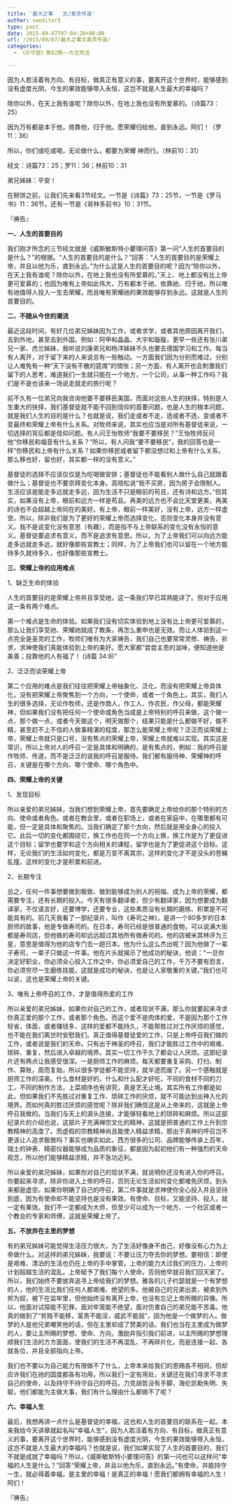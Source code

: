 ```yaml
---
title: '最大之事   文/袁灵传道'
author: sweditor3
type: post
date: 2015-09-07T07:04:20+00:00
url: /2015/09/07/最大之事文袁灵传道/
categories:
  - 《＠守望》第82期——为主而活

---
```

因为人若活着有方向、有目标，做真正有意义的事，要离开这个世界时，能够感到没有虚度光阴，今生的果效能够带入永恒，这岂不就是人生最大的幸福吗？ 

<!--more-->

除你以外，在天上我有谁呢？除你以外，在地上我也没有所爱慕的。（诗篇73：25）
	  
因为万有都是本于他，倚靠他，归于他。愿荣耀归给他，直到永远。阿们！（罗11：36）
	  
所以，你们或吃或喝，无论做什么，都要为荣耀 神而行。（林前10：31） 

经文：诗篇73：25；罗11：36；林前10：31 

弟兄姊妹：平安！ 

在掰饼之前，让我们先来看3节经文。一节是《诗篇》73：25节，一节是《罗马书》11：36节，还有一节是《哥林多前书》10：31节。 

『祷告』
	  
**一、人生的首要目的** 

我们刚才所念的三节经文就是《威斯敏斯特小要理问答》第一问&ldquo;人生的首要目的是什么？&rdquo;的根据。&ldquo;人生的首要目的是什么？&rdquo;回答：&ldquo;人生的首要目的是荣耀上帝，并且以他为乐，直到永远。&rdquo;为什么这是人生的首要目的呢？因为&ldquo;除你以外，在天上我有谁呢？除你以外，在地上我也没有所爱慕的。&rdquo;天上、地上都没有比上帝更可爱慕的；也因为唯有上帝如此伟大，万有都本于祂、依靠祂、归于祂，所以唯有祂值得人投入一生去荣耀，而且唯有荣耀祂的果效能够存到永远。这就是人生的首要目的。 

**二、不随从今世的潮流** 

最近这段时间，有好几位弟兄姊妹因为工作，或者求学，或者其他原因离开我们，去到外地，甚至去到外国。例如：阿甲和晶晶、大宇和璇璇，更早一些还有张川弟兄一家、虎兰姊妹，我听说刘康弟兄和杨洋姊妹不久也要去德国学习和工作。每当有人离开，对于留下来的人来说总有一些触动。一方面我们因为分别而难过，分别让人难免有一种&ldquo;天下没有不散的筵席&rdquo;的惆怅；另一方面，有人离开也会刺激我们留下的人思考，难道我们一生就只能在一个地方，一个公司，从事一种工作吗？我们是不是也该来一场说走就走的旅行呢？ 

前不久有一位弟兄向我咨询他要不要移民美国，而面对这些人生的抉择，特别是人生重大的抉择，我们基督徒就不能不回到信仰的首要问题，也是人生的根本问题，就是我们人生的目的是什么？也就是说，我们走或者不走，选或者不选，变或者不变最终和荣耀上帝有什么关系。对牧师来说，其实也应当是对所有基督徒来说，一切选择的背后都是信仰问题。有人问王怡牧师&ldquo;我要不要移民？&rdquo;王怡牧师反问他&ldquo;你移民和福音有什么关系？&rdquo;所以，有人问我&ldquo;要不要移民&rdquo;，我的回答也是一样&ldquo;你移民和上帝有什么关系？如果你移民或者留下都没想过和上帝有什么关系，那么移也好，留也好，其实都一样的没有意义。&rdquo; 

基督徒的选择不应该仅仅是为吃喝做安排；基督徒也不能看别人做什么自己就跟着做什么；基督徒也不要崇拜变化本身。高晓松说&ldquo;我不买房，因为房子会限制人。生活应该是能走多远就走多远，因为生活不只是眼前的苟且，还有诗和远方。&rdquo;但其实，如果没有上帝，眼前和远方一样是苟且。再美的远方也不会比天堂更美，再美的诗也不会超越上帝同在的美好。有上帝，眼前一样美好，没有上帝，远方一样虚空。所以，除非我们是为了更好的荣耀上帝而选择变化，否则变化本身并没有意义。我不是说变化没有意思（有趣），而是指不与上帝联系的变化没有永恒的意义。基督徒要追求有意义，而不是追求有意思。所以，为了上帝我们可以向远方能走多远就走多远，就好像那些宣教士；同样，为了上帝我们也可以留在一个地方能待多久就待多久，也好像那些宣教士。 

**三、荣耀上帝的应用难点** 

1、缺乏生命的体验 

人生的首要目的是荣耀上帝并且享受祂，这一条我们早已耳熟能详了。但对于应用这一条有两个难点。
	  
第一个难点是生命的体验。如果我们没有切实体验到地上没有比上帝更可爱慕的，那么让我们享受祂、荣耀祂就成了教条，再怎么重申也是无效。而让人体验到这一点完全是圣灵的工作，牧师们唯有为大家祷告，我们自己也要常常灵修、祷告、祈求，求神使我们真能体验到上帝的美好。愿大家都&ldquo;尝尝主恩的滋味，便知道他是美善；投靠他的人有福了！ (诗篇 34:8)&rdquo; 

2、泛泛而谈荣耀上帝 

第二个应用的难点是我们往往把荣耀上帝抽象化、泛化，而没有把荣耀上帝具体化，没有把荣耀上帝聚焦到一个方向，一个使命，或者一个角色上。其实，我们人生的很多选择，无论作牧师，还是作商人，作工人、作农民，作父母，都能荣耀神，但如果我们没有把任何一个使命或角色当成是上帝特别的呼召来做，这个做一点，那个做一点，或者今天做这个，明天做那个，结果只能是什么都做不好，做不精，甚至赶不上不信的人做事精湛的程度，那怎么能荣耀上帝呢？泛泛而谈荣耀上帝，荣耀上帝就只是口号，没有焦点的荣耀上帝，荣耀上帝就难以实现。其实这是常识，所以上帝对人的呼召一定是具体和明确的，是有焦点的，例如：我的呼召是作牧师、传道，而不是泛泛的说我的呼召是服侍。我们都有服侍神、荣耀神的呼召，关键是在哪个方向、哪个使命、哪个角色中。 

**四、荣耀上帝的关键** 

1、发现目标 

所以亲爱的弟兄姊妹，当我们想到荣耀上帝，首先要确定上帝给你的那个特别的方向、使命或者角色。或者在教会里，或者在职场上，或者在家庭中，在哪里都有可能，但一定是具体和聚焦的。当我们确定了那个方向，然后就是用全身心的投入它。此后一切的变化都围绕它，换工作也在同一个方向上换，换工作是为了更促进这个目标；留学也要学和这个方向相关的课程，留学也是为了更促进这个目标。这样，无论我们的生活如何变化，都是万变不离其宗，这样的变化才不是没头的苍蝇乱撞，这样的变化才是积累和前进。 

2、长期专注 

总之，任何一件事想要做到极致、做到能够成为别人的祝福、成为上帝的荣耀，都需要专注，还有长期的投入。今天有很多翻译者，但少有翻译家，因为想要成为翻译家，不仅语言好，还要博学，还要专业，这些素质没有长期的磨练、积累是不可能具有的。前几天我看了一部纪录片，叫作《寿司之神》，是讲一个80多岁的日本厨师的故事，他是专做寿司的。在日本，寿司已经是很普通的食物，可以说满大街都是寿司店，但他做的寿司却远远超过其他所有做寿司的。他的店被米其林评为三星，意思是值得为他的店专门去一趟日本。他为什么这么杰出呢？因为他做了一辈子寿司，一辈子只做这一件事。他在片头就揭示了他成功的秘诀，他说：&ldquo;一旦你决定好职业，你必须全心投入工作之中，你必须爱自己的工作，千万不要有怨言，你必须穷尽一生磨练技能，这就是成功的秘诀，也是让人家敬重的关键。&rdquo;我们也可以说，这也是荣耀上帝的关键。 

3、唯有上帝呼召的工作，才是值得热爱的工作 

所以亲爱的弟兄姊妹，如果你对自己的工作，或者现状不满，那么你就要起来寻求你真正爱的那个工作，或者那个角色。而这个爱不是肉体的爱，不是因为那个工作轻省，体面，或者赚钱多，这样的爱都不能持久，不能帮胜过对工作厌烦的感觉，也不能在我们离世时安慰我们。真正值得基督徒爱的工作，只是上帝呼召我们做的工作，或者说是我们的天命。只有出于神圣的呼召，我们才能胜过工作中的艰难、琐碎、重复，然后进入卓越的境界。其实一切工作干久了都会让人厌烦。这部纪录片还有两点让我感受很深。一是厨师工作的麻烦。每天都要重复采购、打扫、制作、算账，周而复始，所以很多学徒都不能坚持，就半途而废了。另一个感触就是厨师工作的深奥。什么食材是好的，什么和什么配才好吃，不同的食材不同的刀工，不同的制作方法，上菜顺序也有讲究，真是艺无止境。其实所有工作都是如此，但如果我们不先胜过对重复工作、琐碎工作的厌烦，就不可能达到出神入化的境界。而如何真的胜过厌烦的感觉呢？除非我们确信这是从上帝来的，这就是上帝呼召我做的。当我们与天上的源头连接，才能够轻看地上的琐碎和麻烦。所以这部纪录片的介绍也说，这部片子充满禅宗文化的精神，这就是把普通的工作上升到宗教精神的高度了。而虚假的宗教精神尚且能使人精益求精，那出于真神的呼召岂不更该让人追求极致吗？事实也确实如此，西方很多的公司、品牌能够传承上百年，瑞士的钟表、精密仪器能够成为品质的象征，都是因为起初他们有一种强烈的天命观念，所以他们能够精益求精，并不急功近利。 

所以亲爱的弟兄姊妹，如果你对自己的现状不满，就说明你还没有进入你的呼召。你要起来寻求，除非你进入上帝的呼召，否则无论生活如何变化都难免厌烦，到头来都是虚空。如果你明确了自己的呼召，第二件事就是求神使你全心投入并且坚持到底，因为有使命却不能坚持也是没有果效。有使命、目标，又能坚持、投入，就一定有果效。我们不一定都成为大师，但至少可以成为一个地方、一个社区或者一个教会的专家和师傅，这就是荣耀上帝了。 

**五、不放弃在主里的梦想** 

有的弟兄姊妹可能觉得生活压力很大，为了生活好像身不由己，好像没有心力为上帝做什么。对这样的弟兄姊妹，我要说：不要让压力夺去你的梦想。要相信：即使是艰难、漂泊的生活也仍在上帝的手中掌管。上帝的能力大过我们的压力，上帝的计划超越生活的混乱。上帝赋予了我们每个人使命，否则他早就召我们回天家了。所以，我们始终不要放弃追寻上帝给我们的梦想。雅各的儿子约瑟就是一个有梦想的人，他的生活比我们任何人都艰难、绝望的多。他被自己的兄弟出卖，被卖到外邦为奴，被下在监牢里，但他始终没有离开上帝，也没有忘记上帝所赐的异像。所以，他面对试探能不犯罪，面对牢笼能不绝望，面对伤害自己的弟兄能不苦毒。他真的做到了&ldquo;贫贱不能移，富贵不能淫，威武不能屈&rdquo;，因为他是一个做梦的人。做梦的人是他兄弟嘲笑他的话，但在主里却成了赞美的话。我们也当在主里成为做梦的人，要让主所赐的梦想、使命、方向，激励并指引我们前进，以主所赐的梦想理顺我们生活的方方面面，使我们的生活不再混乱、不再碎片化，而是连接一起、各就各位，并且全部指向上帝。 

我们也不要以为自己能力有限做不了什么，上帝本来给我们的恩赐各不相同，但却应许我们在祂的国度都各有功用，所以我们一定有用处，关键还在我们寻求不寻求自己的使命，以及持守不持守自己的呼召。力克胡哲没有手脚，海伦凯勒失明、失聪，他们都能为主做大事，我们有什么理由什么都做不了呢？ 

**六、幸福人生** 

最后，我想再讲一点什么是基督徒的幸福，这也和人生的首要目的联系在一起。本来我给今天讲章就起名叫&ldquo;幸福人生&rdquo;，因为人若活着有方向、有目标，做真正有意义的事，要离开这个世界时，能够感到没有虚度光阴，今生的果效能够带入永恒，这岂不就是人生最大的幸福吗？也就是说，我们如果实现了人生的首要目的，我们不就是成就了幸福吗？所以，《威斯敏斯特小要理问答》的第一问也可以这样问&ldquo;幸福的人生是什么？&rdquo;回答&ldquo;荣耀上帝，并且以他为乐，直到永远。&rdquo;有使命，并能持守一生，就必得着幸福，是主里的幸福！是真正的幸福！愿我们都拥有幸福的人生！阿们！
	  
『祷告』